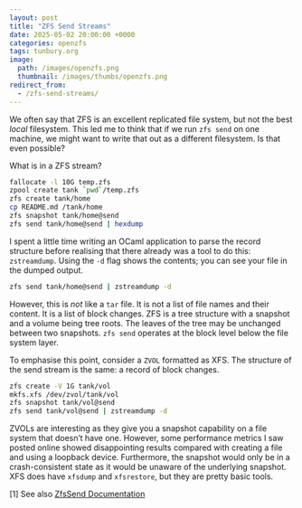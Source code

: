 ```yaml
---
layout: post
title: "ZFS Send Streams"
date: 2025-05-02 20:00:00 +0000
categories: openzfs
tags: tunbury.org
image:
  path: /images/openzfs.png
  thumbnail: /images/thumbs/openzfs.png
redirect_from:
  - /zfs-send-streams/
---
```


We often say that ZFS is an excellent replicated file system, but not the best _local_ filesystem. This led me to think that if we run `zfs send` on one machine, we might want to write that out as a different filesystem. Is that even possible?

What is in a ZFS stream?

```sh
fallocate -l 10G temp.zfs
zpool create tank `pwd`/temp.zfs 
zfs create tank/home
cp README.md /tank/home
zfs snapshot tank/home@send
zfs send tank/home@send | hexdump
```

I spent a little time writing an OCaml application to parse the record structure before realising that there already was a tool to do this: `zstreamdump`. Using the `-d` flag shows the contents; you can see your file in the dumped output.

```sh
zfs send tank/home@send | zstreamdump -d
```

However, this is _not_ like a `tar` file. It is not a list of file names and their content. It is a list of block changes. ZFS is a tree structure with a snapshot and a volume being tree roots. The leaves of the tree may be unchanged between two snapshots. `zfs send` operates at the block level below the file system layer.

To emphasise this point, consider a `ZVOL` formatted as XFS. The structure of the send stream is the same: a record of block changes.

```sh
zfs create -V 1G tank/vol
mkfs.xfs /dev/zvol/tank/vol
zfs snapshot tank/vol@send
zfs send tank/vol@send | zstreamdump -d
```

ZVOLs are interesting as they give you a snapshot capability on a file system that doesn’t have one. However, some performance metrics I saw posted online showed disappointing results compared with creating a file and using a loopback device. Furthermore, the snapshot would only be in a crash-consistent state as it would be unaware of the underlying snapshot. XFS does have `xfsdump` and `xfsrestore`, but they are pretty basic tools.

[1] See also [ZfsSend Documentation](https://openzfs.org/wiki/Documentation/ZfsSend)
